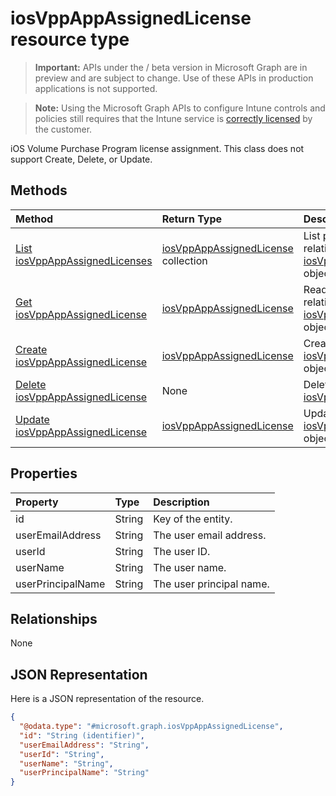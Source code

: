 ﻿# iosVppAppAssignedLicense resource type

> **Important:** APIs under the / beta version in Microsoft Graph are in preview and are subject to change. Use of these APIs in production applications is not supported.

> **Note:** Using the Microsoft Graph APIs to configure Intune controls and policies still requires that the Intune service is [correctly licensed](https://go.microsoft.com/fwlink/?linkid=839381) by the customer.

iOS Volume Purchase Program license assignment. This class does not support Create, Delete, or Update.
## Methods
|Method|Return Type|Description|
|:---|:---|:---|
|[List iosVppAppAssignedLicenses](../api/intune_apps_iosvppappassignedlicense_list.md)|[iosVppAppAssignedLicense](../resources/intune_apps_iosvppappassignedlicense.md) collection|List properties and relationships of the [iosVppAppAssignedLicense](../resources/intune_apps_iosvppappassignedlicense.md) objects.|
|[Get iosVppAppAssignedLicense](../api/intune_apps_iosvppappassignedlicense_get.md)|[iosVppAppAssignedLicense](../resources/intune_apps_iosvppappassignedlicense.md)|Read properties and relationships of the [iosVppAppAssignedLicense](../resources/intune_apps_iosvppappassignedlicense.md) object.|
|[Create iosVppAppAssignedLicense](../api/intune_apps_iosvppappassignedlicense_create.md)|[iosVppAppAssignedLicense](../resources/intune_apps_iosvppappassignedlicense.md)|Create a new [iosVppAppAssignedLicense](../resources/intune_apps_iosvppappassignedlicense.md) object.|
|[Delete iosVppAppAssignedLicense](../api/intune_apps_iosvppappassignedlicense_delete.md)|None|Deletes a [iosVppAppAssignedLicense](../resources/intune_apps_iosvppappassignedlicense.md).|
|[Update iosVppAppAssignedLicense](../api/intune_apps_iosvppappassignedlicense_update.md)|[iosVppAppAssignedLicense](../resources/intune_apps_iosvppappassignedlicense.md)|Update the properties of a [iosVppAppAssignedLicense](../resources/intune_apps_iosvppappassignedlicense.md) object.|

## Properties
|Property|Type|Description|
|:---|:---|:---|
|id|String|Key of the entity.|
|userEmailAddress|String|The user email address.|
|userId|String|The user ID.|
|userName|String|The user name.|
|userPrincipalName|String|The user principal name.|

## Relationships
None
## JSON Representation
Here is a JSON representation of the resource.
<!-- {
  "blockType": "resource",
  "keyProperty": "id",
  "@odata.type": "microsoft.graph.iosVppAppAssignedLicense"
}
-->
``` json
{
  "@odata.type": "#microsoft.graph.iosVppAppAssignedLicense",
  "id": "String (identifier)",
  "userEmailAddress": "String",
  "userId": "String",
  "userName": "String",
  "userPrincipalName": "String"
}
```



